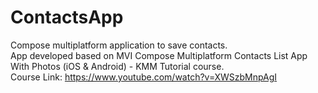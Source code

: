# ContactsApp
Compose multiplatform application to save contacts.  
App developed based on MVI Compose Multiplatform Contacts List App With Photos (iOS & Android) - KMM Tutorial course.  
Course Link: https://www.youtube.com/watch?v=XWSzbMnpAgI

